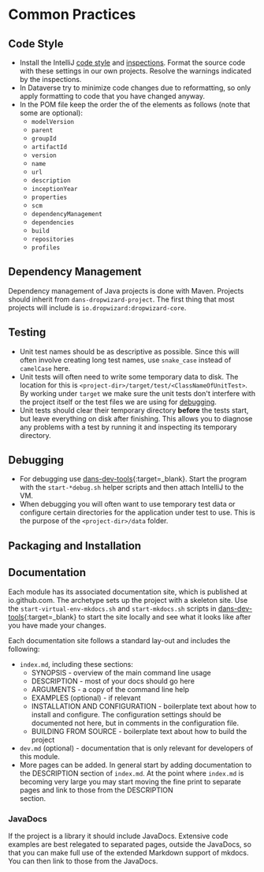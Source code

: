 Common Practices
================

Code Style
----------

* Install the IntelliJ [code style] and [inspections]. Format the source code with these settings in our own projects. Resolve the warnings
  indicated by the inspections.
* In Dataverse try to minimize code changes due to reformatting, so only apply formatting to code that you have changed anyway.
* In the POM file keep the order the of the elements as follows (note that some are optional):
    * `modelVersion`
    * `parent`
    * `groupId`
    * `artifactId`
    * `version`
    * `name`
    * `url`
    * `description`
    * `inceptionYear`
    * `properties`
    * `scm`
    * `dependencyManagement`
    * `dependencies`
    * `build`
    * `repositories`
    * `profiles`

Dependency Management
---------------------
Dependency management of Java projects is done with Maven. Projects should inherit from `dans-dropwizard-project`. The first
thing that most projects will include is `io.dropwizard:dropwizard-core`.

Testing
-------

* Unit test names should be as descriptive as possible. Since this will often involve creating long test names, use `snake_case` instead of `camelCase` here.
* Unit tests will often need to write some temporary data to disk. The location for this is `<project-dir>/target/test/<ClassNameOfUnitTest>`. By working under
  `target` we make sure the unit tests don't interfere with the project itself or the test files we are using for [debugging](#debugging).
* Unit tests should clear their temporary directory **before** the tests start, but leave everything on disk after finishing. This allows you to diagnose
  any problems with a test by running it and inspecting its temporary directory.
  
Debugging
---------

* For debugging use [dans-dev-tools]{:target=_blank}. Start the program with the `start-*debug.sh` helper scripts and then attach IntelliJ to the VM.
* When debugging you will often want to use temporary test data or configure certain directories for the application under test to use. This is the
  purpose of the `<project-dir>/data` folder.

Packaging and Installation
--------------------------

Documentation
-------------
Each module has its associated documentation site, which is published at io.github.com. The archetype sets up the project with a skeleton site. Use
the `start-virtual-env-mkdocs.sh` and `start-mkdocs.sh` scripts in [dans-dev-tools]{:target=_blank} to start the site locally and see what it looks like after
you have made your changes.

Each documentation site follows a standard lay-out and includes the following:

* `index.md`, including these sections:
    * SYNOPSIS - overview of the main command line usage
    * DESCRIPTION - most of your docs should go here
    * ARGUMENTS - a copy of the command line help
    * EXAMPLES (optional) - if relevant
    * INSTALLATION AND CONFIGURATION - boilerplate text about how to install and configure. The configuration settings should be
      documented not here, but in comments in the configuration file.
    * BUILDING FROM SOURCE - boilerplate text about how to build the project
* `dev.md` (optional) - documentation that is only relevant for developers of this module.
* More pages can be added. In general start by adding documentation to the DESCRIPTION section of `index.md`. At the point where
  `index.md` is becoming very large you may start moving the fine print to separate pages and link to those from the DESCRIPTION  
  section.

### JavaDocs

If the project is a library it should include JavaDocs. Extensive code examples are best relegated to separated pages, outside
the JavaDocs, so that you can make full use of the extended Markdown support of mkdocs. You can then link to those from the JavaDocs.


[code style]: dans-intellij-codestyles.xml

[inspections]: dans-intellij-inspections.xml

[dans-dev-tools]: https://github.com/DANS-KNAW/dans-dev-tools#startsh-scripts